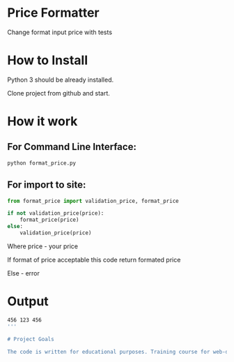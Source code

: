 # Price Formatter

Change format input price with tests

# How to Install

Python 3 should be already installed.

Clone project from github and start.

# How it work

## For Command Line Interface:
```bash
python format_price.py
```
## For import to site:

```python
from format_price import validation_price, format_price

if not validation_price(price):
    format_price(price)
else:
    validation_price(price)
```
Where price - your price

If format of price acceptable this code return formated price

Else - error

# Output

```bash
456 123 456
'''

# Project Goals

The code is written for educational purposes. Training course for web-developers - [DEVMAN.org](https://devman.org)

